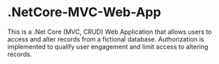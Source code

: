 # .NetCore-MVC-Web-App
This is a .Net Core (MVC, CRUD) Web Application that allows users to access and alter records from a fictional database. 
Authorization is implemented to qualify user engagement and limit access to altering records. 
